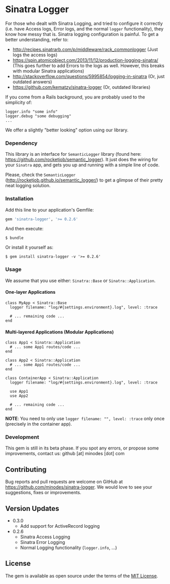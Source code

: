 # Sinatra Logger

For those who dealt with Sinatra Logging, and tried to configure it correctly (i.e. have Access logs, Error logs, and the normal `logger` functionality), they know how messy that is. Sinatra logging configuration is painful. To get a better understanding, refer to:
* http://recipes.sinatrarb.com/p/middleware/rack_commonlogger (Just logs the access logs)
* https://spin.atomicobject.com/2013/11/12/production-logging-sinatra/ (This goes further to add Errors to the logs as well. However, this breaks with modular Sinatra applications)
* http://stackoverflow.com/questions/5995854/logging-in-sinatra (Or, just outdated answers)
* https://github.com/kematzy/sinatra-logger (Or, outdated libraries)

If you come from a Rails background, you are probably used to the simplicity of:
```
logger.info "some info"
logger.debug "some debugging"
...
```

We offer a slightly "better looking" option using our library.

### Dependency
This library is an interface for `SemanticLogger` library (found here: https://github.com/rocketjob/semantic_logger). It just does the wiring for your `Sinatra` app, and gets you up and running with a simple line of code.

Please, check the `SemanticLogger` (http://rocketjob.github.io/semantic_logger/) to get a glimpse of their pretty neat logging solution.

### Installation

Add this line to your application's Gemfile:

```ruby
gem 'sinatra-logger', '>= 0.2.6'
```

And then execute:

    $ bundle

Or install it yourself as:

    $ gem install sinatra-logger -v '>= 0.2.6'

### Usage

We assume that you use either: `Sinatra::Base` or `Sinatra::Application`.
#### One-layer Applications
```
class MyApp < Sinatra::Base
  logger filename: "log/#{settings.environment}.log", level: :trace

  # ... remaining code ...
end
```

#### Multi-layered Applications (Modular Applications)
```
class App1 < Sinatra::Application
  # ... some App1 routes/code ...
end

class App2 < Sinatra::Application
  # ... some App1 routes/code ...
end

class ContainerApp < Sinatra::Application
  logger filename: "log/#{settings.environment}.log", level: :trace

  use App1
  use App2

  # ... remaining code ...
end
```

**NOTE**: You need to only use `logger filename: "", level: :trace` only once (precisely in the container app).

### Development

This gem is still in its beta phase. If you spot any errors, or propose some improvements, contact us: github [at] minodes [dot] com

## Contributing

Bug reports and pull requests are welcome on GitHub at https://github.com/minodes/sinatra-logger. We would love to see your suggestions, fixes or improvements.

## Version Updates
* 0.3.0
  - Add support for ActiveRecord logging
* 0.2.6
  - Sinatra Access Logging
  - Sinatra Error Logging
  - Normal Logging functionality (`logger.info`, ...)

## License

The gem is available as open source under the terms of the [MIT License](http://opensource.org/licenses/MIT).
